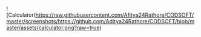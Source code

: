 ![Calculator(https://raw.githubusercontent.com/Afitya24Rathore/CODSOFT/master/screenshots/https://github.com/Aditya24Rathore/CODSOFT/blob/master/assets/calculator.png?raw=true)
